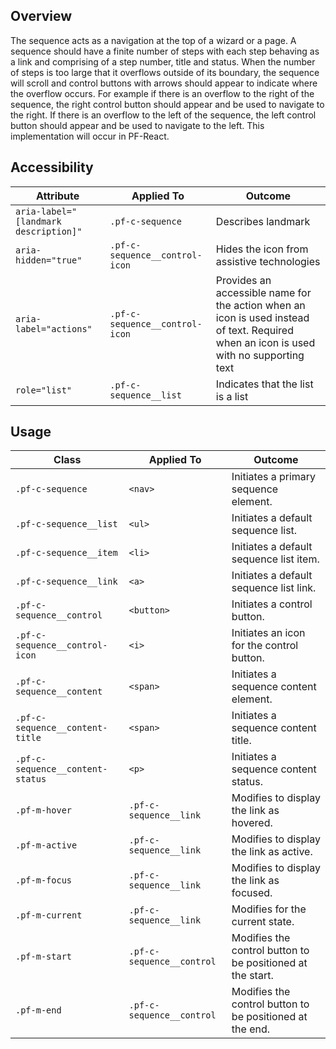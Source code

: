 ## Overview

The sequence acts as a navigation at the top of a wizard or a page. A sequence should have a finite number of steps with each step behaving as a link and comprising of a step number, title and status. When the number of steps is too large that it overflows outside of its boundary, the sequence will scroll and control buttons with arrows should appear to indicate where the overflow occurs. For example if there is an overflow to the right of the sequence, the right control button should appear and be used to navigate to the right. If there is an overflow to the left of the sequence, the left control button should appear and be used to navigate to the left. This implementation will occur in PF-React.

## Accessibility

| Attribute | Applied To | Outcome |
| -- | -- | -- |
| `aria-label="[landmark description]"` | `.pf-c-sequence` | Describes <sequence> landmark |
| `aria-hidden="true"` | `.pf-c-sequence__control-icon` | Hides the icon from assistive technologies |
| `aria-label="actions"` | `.pf-c-sequence__control-icon` | Provides an accessible name for the action when an icon is used instead of text. Required when an icon is used with no supporting text |
| `role="list"` | `.pf-c-sequence__list` | Indicates that the list is a list |

## Usage

| Class | Applied To | Outcome |
| -- | -- | -- |
| `.pf-c-sequence` | `<nav>` |  Initiates a primary sequence element. |
| `.pf-c-sequence__list` | `<ul>` | Initiates a default sequence list. |
| `.pf-c-sequence__item` | `<li>` | Initiates a default sequence list item. |
| `.pf-c-sequence__link` | `<a>` | Initiates a default sequence list link. |
| `.pf-c-sequence__control` | `<button>` | Initiates a control button. |
| `.pf-c-sequence__control-icon` | `<i>` | Initiates an icon for the control button. |
| `.pf-c-sequence__content` | `<span>` | Initiates a sequence content element. |
| `.pf-c-sequence__content-title` | `<span>` | Initiates a sequence content title. |
| `.pf-c-sequence__content-status` | `<p>` | Initiates a sequence content status. |
| `.pf-m-hover` | `.pf-c-sequence__link` | Modifies to display the link as hovered. |
| `.pf-m-active` | `.pf-c-sequence__link` | Modifies to display the link as active. |
| `.pf-m-focus` | `.pf-c-sequence__link` | Modifies to display the link as focused. |
| `.pf-m-current` | `.pf-c-sequence__link` | Modifies for the current state. |
| `.pf-m-start` | `.pf-c-sequence__control` | Modifies the control button to be positioned at the start. |
| `.pf-m-end` | `.pf-c-sequence__control` | Modifies the control button to be positioned at the end. |